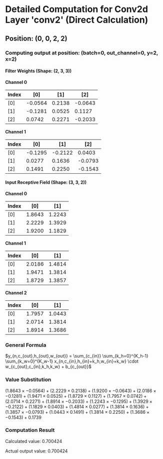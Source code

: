 # Detailed Computation for Conv2d Layer 'conv2' (Direct Calculation)

## Position: (0, 0, 2, 2)

### Computing output at position: (batch=0, out_channel=0, y=2, x=2)

#### Filter Weights (Shape: (2, 3, 3))

**Channel 0**

| Index | [0] | [1] | [2] | 
| --- | --- | --- | --- | 
| [0] | -0.0564 | 0.2138 | -0.0643 | 
| [1] | -0.1281 | 0.0525 | 0.1127 | 
| [2] | 0.0742 | 0.2271 | -0.2033 | 

**Channel 1**

| Index | [0] | [1] | [2] | 
| --- | --- | --- | --- | 
| [0] | -0.1295 | -0.2122 | 0.0403 | 
| [1] | 0.0277 | 0.1636 | -0.0793 | 
| [2] | 0.1491 | 0.2250 | -0.1543 | 

#### Input Receptive Field (Shape: (3, 3, 2))

**Channel 0**

| Index | [0] | [1] | 
| --- | --- | --- | 
| [0] | 1.8643 | 1.2243 | 
| [1] | 2.2229 | 1.3929 | 
| [2] | 1.9200 | 1.1829 | 

**Channel 1**

| Index | [0] | [1] | 
| --- | --- | --- | 
| [0] | 2.0186 | 1.4814 | 
| [1] | 1.9471 | 1.3814 | 
| [2] | 1.8729 | 1.3857 | 

**Channel 2**

| Index | [0] | [1] | 
| --- | --- | --- | 
| [0] | 1.7957 | 1.0443 | 
| [1] | 2.0714 | 1.3814 | 
| [2] | 1.8914 | 1.3686 | 

### General Formula

$y_{n,c_{out},h_{out},w_{out}} = \sum_{c_{in}} \sum_{k_h=0}^{K_h-1} \sum_{k_w=0}^{K_w-1} x_{n,c_{in},h_{in}+k_h,w_{in}+k_w} \cdot w_{c_{out},c_{in},k_h,k_w} + b_{c_{out}}$

### Value Substitution

$(1.8643 \times -0.0564) + (2.2229 \times 0.2138) + (1.9200 \times -0.0643) + (2.0186 \times -0.1281) + (1.9471 \times 0.0525) + (1.8729 \times 0.1127) + (1.7957 \times 0.0742) + (2.0714 \times 0.2271) + (1.8914 \times -0.2033) + (1.2243 \times -0.1295) + (1.3929 \times -0.2122) + (1.1829 \times 0.0403) + (1.4814 \times 0.0277) + (1.3814 \times 0.1636) + (1.3857 \times -0.0793) + (1.0443 \times 0.1491) + (1.3814 \times 0.2250) + (1.3686 \times -0.1543) + 0.1739$

### Computation Result

Calculated value: 0.700424

Actual output value: 0.700424

